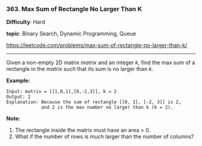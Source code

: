 ### 363. Max Sum of Rectangle No Larger Than K

**Difficulty**: Hard

**topic**: Binary Search, Dynamic Programming, Queue

<https://leetcode.com/problems/max-sum-of-rectangle-no-larger-than-k/>

***

Given a non-empty 2D matrix *matrix* and an integer *k*, find the max sum of a rectangle in the *matrix* such that its sum is no larger than *k*.

**Example:**

```
Input: matrix = [[1,0,1],[0,-2,3]], k = 2
Output: 2 
Explanation: Because the sum of rectangle [[0, 1], [-2, 3]] is 2,
             and 2 is the max number no larger than k (k = 2).
```

**Note:**

1. The rectangle inside the matrix must have an area > 0.
2. What if the number of rows is much larger than the number of columns?